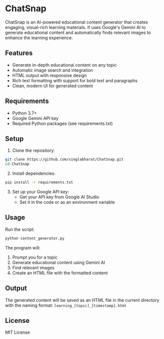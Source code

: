 # ChatSnap

ChatSnap is an AI-powered educational content generator that creates engaging, visual-rich learning materials. It uses Google's Gemini AI to generate educational content and automatically finds relevant images to enhance the learning experience.

## Features

- Generate in-depth educational content on any topic
- Automatic image search and integration
- HTML output with responsive design
- Rich text formatting with support for bold text and paragraphs
- Clean, modern UI for generated content

## Requirements

- Python 3.7+
- Google Gemini API key
- Required Python packages (see requirements.txt)

## Setup

1. Clone the repository:
```bash
git clone https://github.com/singlabharat/ChatSnap.git
cd ChatSnap
```

2. Install dependencies:
```bash
pip install -r requirements.txt
```

3. Set up your Google API key:
   - Get your API key from Google AI Studio
   - Set it in the code or as an environment variable

## Usage

Run the script:
```bash
python content_generator.py
```

The program will:
1. Prompt you for a topic
2. Generate educational content using Gemini AI
3. Find relevant images
4. Create an HTML file with the formatted content

## Output

The generated content will be saved as an HTML file in the current directory with the naming format:
`learning_[topic]_[timestamp].html`

## License

MIT License 